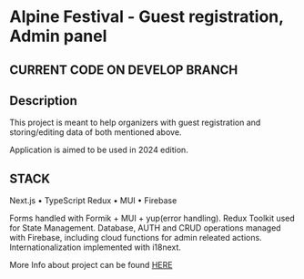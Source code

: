 # Alpine Festival - Guest registration, Admin panel

## CURRENT CODE ON DEVELOP BRANCH

## Description

This project is meant to help organizers with guest registration and storing/editing data of both mentioned above.

Application is aimed to be used in 2024 edition.

## STACK

Next.js • TypeScript  Redux • MUI • Firebase 

Forms handled with Formik + MUI + yup(error handling). 
Redux Toolkit used for State Management.
Database, AUTH and CRUD operations managed with Firebase, including cloud functions for admin releated actions.
Internationalization implemented with i18next.

More Info about project can be found [HERE](https://piotrgorski.com/#projects)
